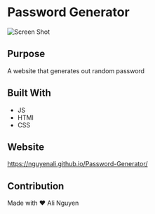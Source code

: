 # Password Generator 

![Screen Shot](https://user-images.githubusercontent.com/67357469/89740207-953dc380-da3b-11ea-81a2-4769ef018666.jpg)


## Purpose
A website that generates out random password
## Built With
* JS
* HTMl
* CSS

## Website
https://nguyenali.github.io/Password-Generator/


## Contribution
Made with ❤️ Ali Nguyen

